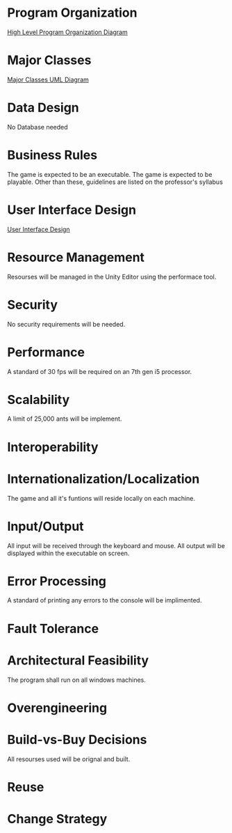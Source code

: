 # Program Organization

[High Level Program Organization Diagram](https://drive.google.com/file/d/1DPfTDrNnx3BaVli-0-dYk4q9yvBbI2TQ/view?usp=sharing)

# Major Classes

[Major Classes UML Diagram](https://drive.google.com/file/d/1Mod25xS7f7hBW-XTqNl8qTcv_Jkq9KxR/view?usp=sharing)

# Data Design

No Database needed

# Business Rules

The game is expected to be an executable.
The game is expected to be playable. Other than these, guidelines are listed on the professor's syllabus

# User Interface Design

[User Interface Design](https://docs.google.com/document/d/1kpGgwfg6r6enp68Jdj-jGx1Z2RlYuP_FJamOdQT0AVk/edit?usp=sharing)

# Resource Management

Resourses will be managed in the Unity Editor using the performace tool.

# Security

No security requirements will be needed.

# Performance

A standard of 30 fps will be required on an 7th gen i5 processor.

# Scalability

A limit of 25,000 ants will be implement.

# Interoperability



# Internationalization/Localization

The game and all it's funtions will reside locally on each machine.

# Input/Output

All input will be received through the keyboard and mouse. All output will be displayed within the executable on screen.

# Error Processing

A standard of printing any errors to the console will be implimented.

# Fault Tolerance

# Architectural Feasibility

The program shall run on all windows machines.

# Overengineering

# Build-vs-Buy Decisions

All resourses used will be orignal and built.

# Reuse

# Change Strategy

